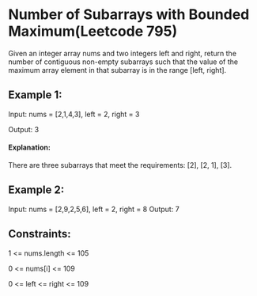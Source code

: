 # Number of Subarrays with Bounded Maximum(Leetcode 795)
Given an integer array nums and two integers left and right, return the number of contiguous non-empty subarrays such that the value of the maximum array element in that subarray is in the range [left, right].
## Example 1:

Input: nums = [2,1,4,3], left = 2, right = 3

Output: 3

#### Explanation: 

There are three subarrays that meet the requirements: [2], [2, 1], [3].

## Example 2:

Input: nums = [2,9,2,5,6], left = 2, right = 8
Output: 7

## Constraints:

1 <= nums.length <= 105

0 <= nums[i] <= 109

0 <= left <= right <= 109
